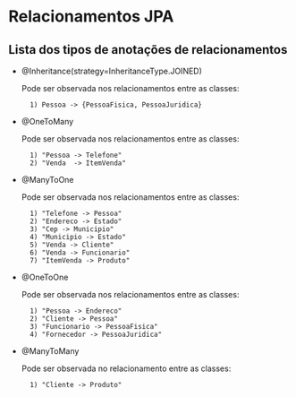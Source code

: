 # Relacionamentos JPA

## Lista dos tipos de anotações de relacionamentos

+ @Inheritance(strategy=InheritanceType.JOINED)

	Pode ser observada nos relacionamentos entre as classes:
		
		1) Pessoa -> {PessoaFisica, PessoaJuridica}

+ @OneToMany

	Pode ser observada nos relacionamentos entre as classes:
	
		1) "Pessoa -> Telefone"
		2) "Venda  -> ItemVenda"
	
+ @ManyToOne

	Pode ser observada nos relacionamentos entre as classes:
	
		1) "Telefone -> Pessoa"
		2) "Endereco -> Estado"
		3) "Cep -> Municipio"		
		4) "Municipio -> Estado"
		5) "Venda -> Cliente"
		6) "Venda -> Funcionario"
		7) "ItemVenda -> Produto"
	
+ @OneToOne

	Pode ser observada nos relacionamentos entre as classes:
	
		1) "Pessoa -> Endereco"
		2) "Cliente -> Pessoa"
		3) "Funcionario -> PessoaFisica"
		4) "Fornecedor -> PessoaJuridica"
	
+ @ManyToMany

	Pode ser observada no relacionamento entre as classes:
	
		1) "Cliente -> Produto"
